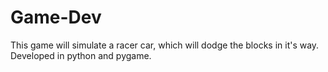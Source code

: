 # Game-Dev
This game will simulate a racer car, which will dodge the blocks in it's way.
Developed in python and pygame.
